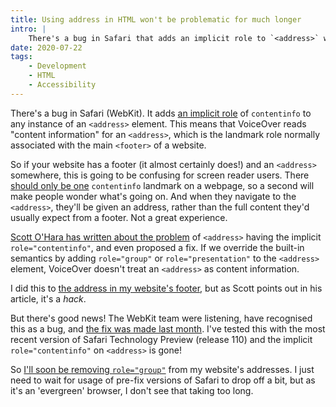 ```yaml
---
title: Using address in HTML won't be problematic for much longer
intro: |
    There's a bug in Safari that adds an implicit role to `<address>` which causes problems for screen readers. The good news is, a fix is very close!
date: 2020-07-22
tags:
    - Development
    - HTML
    - Accessibility
---
```


There's a bug in Safari (WebKit). It adds [an implicit role](/blog/implicit-aria-landmark-roles) of `contentinfo` to any instance of an `<address>` element. This means that VoiceOver reads "content information" for an `<address>`, which is the landmark role normally associated with the main `<footer>` of a website.

So if your website has a footer (it almost certainly does!) and an `<address>` somewhere, this is going to be confusing for screen reader users. There [should only be one](https://developer.mozilla.org/en-US/docs/Web/Accessibility/ARIA/Roles/Contentinfo_role#One_contentinfo_landmark_per_page) `contentinfo` landmark on a webpage, so a second will make people wonder what's going on. And when they navigate to the `<address>`, they'll be given an address, rather than the full content they'd usually expect from a footer. Not a great experience.

[Scott O'Hara has written about the problem](https://www.scottohara.me/blog/2019/02/14/addressing-contentinfo) of `<address>` having the implicit `role="contentinfo"`, and even proposed a fix. If we override the built-in semantics by adding `role="group"` or `role="presentation"` to the `<address>` element, VoiceOver doesn't treat an `<address>` as content information.

I did this to [the address in my website's footer](https://github.com/tempertemper/tempertemper.net/pull/39/commits/48f5cc3a438b1c80df34f0bbefb06b37308775e5), but as Scott points out in his article, it's a *hack*.

But there's good news! The WebKit team were listening, have recognised this as a bug, and [the fix was made last month](https://bugs.webkit.org/show_bug.cgi?id=212617). I've tested this with the most recent version of Safari Technology Preview (release 110) and the implicit `role="contentinfo"` on `<address>` is gone!

So [I'll soon be removing `role="group"`](https://github.com/tempertemper/tempertemper.net/issues/394) from my website's addresses. I just need to wait for usage of pre-fix versions of Safari to drop off a bit, but as it's an 'evergreen' browser, I don't see that taking too long.
